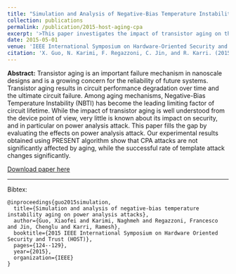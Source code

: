```yaml
---
title: "Simulation and Analysis of Negative-Bias Temperature Instability Aging on Power Analysis Attacks"
collection: publications
permalink: /publication/2015-host-aging-cpa
excerpt: '>This paper investigates the impact of transistor aging on the security of hardware designs. We used PRESENT as an example to show that transistor aging will not affect correlation power analysis significantly, but it changes the result of template attacks.'
date: 2015-05-01
venue: 'IEEE International Symposium on Hardware-Oriented Security and Trust (HOST)'
citation: 'X. Guo, N. Karimi, F. Regazzoni, C. Jin, and R. Karri. (2015). &quot;Simulation and Analysis of Negative-Bias Temperature Instability Aging on Power Analysis Attacks&quot; <i>IEEE International Symposium on Hardware-Oriented Security and Trust (HOST)</i>.'
---
```


<b>Abstract:</b> Transistor aging is an important failure mechanism in nanoscale designs and is a growing concern for the reliability of future systems. Transistor aging results in circuit performance degradation over time and the ultimate circuit failure. Among aging mechanisms, Negative-Bias Temperature Instability (NBTI) has become the leading limiting factor of circuit lifetime. While the impact of transistor aging is well understood from the device point of view, very little is known about its impact on security, and in particular on power analysis attack. This paper fills the gap by evaluating the effects on power analysis attack. Our experimental results obtained using PRESENT algorithm show that CPA attacks are not significantly affected by aging, while the successful rate of template attack changes significantly.  

[Download paper here](https://ieeexplore.ieee.org/document/7140250)

---

Bibtex:

```
@inproceedings{guo2015simulation,
  title={Simulation and analysis of negative-bias temperature instability aging on power analysis attacks},
  author={Guo, Xiaofei and Karimi, Naghmeh and Regazzoni, Francesco and Jin, Chenglu and Karri, Ramesh},
  booktitle={2015 IEEE International Symposium on Hardware Oriented Security and Trust (HOST)},
  pages={124--129},
  year={2015},
  organization={IEEE}
}
```